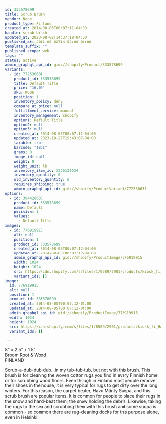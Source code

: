```yaml
---
id: 333578699
title: Scrub Brush
vendor: None
product_type: Finland
created_at: 2014-08-05T00:07:11-04:00
handle: scrub-brush
updated_at: 2023-08-02T14:37:18-04:00
published_at: 2011-06-02T14:52:00-04:00
template_suffix: ""
published_scope: web
tags: ""
status: active
admin_graphql_api_id: gid://shopify/Product/333578699
variants:
  - id: 772530631
    product_id: 333578699
    title: Default Title
    price: "16.00"
    sku: K606
    position: 1
    inventory_policy: deny
    compare_at_price: null
    fulfillment_service: manual
    inventory_management: shopify
    option1: Default Title
    option2: null
    option3: null
    created_at: 2014-08-05T00:07:11-04:00
    updated_at: 2023-10-27T19:43:07-04:00
    taxable: true
    barcode: "1861"
    grams: 0
    image_id: null
    weight: 0
    weight_unit: lb
    inventory_item_id: 3550158534
    inventory_quantity: 0
    old_inventory_quantity: 0
    requires_shipping: true
    admin_graphql_api_id: gid://shopify/ProductVariant/772530631
options:
  - id: 394428635
    product_id: 333578699
    name: Default
    position: 1
    values:
      - Default Title
images:
  - id: 776919915
    alt: null
    position: 1
    product_id: 333578699
    created_at: 2014-08-05T00:07:12-04:00
    updated_at: 2014-08-05T00:07:12-04:00
    admin_graphql_api_id: gid://shopify/ProductImage/776919915
    width: 1024
    height: 1024
    src: https://cdn.shopify.com/s/files/1/0589/2901/products/kiosk_fi_HANDBRUSH.jpeg?v=1407211632
    variant_ids: []
image:
  id: 776919915
  alt: null
  position: 1
  product_id: 333578699
  created_at: 2014-08-05T00:07:12-04:00
  updated_at: 2014-08-05T00:07:12-04:00
  admin_graphql_api_id: gid://shopify/ProductImage/776919915
  width: 1024
  height: 1024
  src: https://cdn.shopify.com/s/files/1/0589/2901/products/kiosk_fi_HANDBRUSH.jpeg?v=1407211632
  variant_ids: []

---
```


8" x 2.5" x 1.5"  
Broom Root & Wood  
FINLAND

Scrub-a-dub-dub-dub…in my tub-tub-tub, but not with this brush. This brush is for cleaning the woven cotton rugs you find in every Finnish home or for scrubbing wood floors. Even though in Finland most people remove their shoes in the house, it is very typical for rugs to get dirty over the long winters. For this reason, the carpet beater, Havu Mänty Suopa, and this scrub brush are popular items. It is common for people to place their rugs in the snow and hand-beat them; the snow holding the debris. Likewise, taking the rugs to the sea and scrubbing them with this brush and some suopa is common - so common there are rug-cleaning docks for this purpose alone, even in Helsinki.
